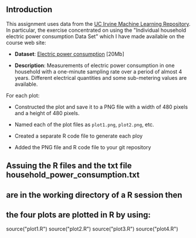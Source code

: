 ## Introduction

This assignment uses data from
the <a href="http://archive.ics.uci.edu/ml/">UC Irvine Machine
Learning Repository</a>. In particular, the exercise concentrated on using the "Individual household
electric power consumption Data Set" which I have made available on
the course web site:


* <b>Dataset</b>: <a href="https://d396qusza40orc.cloudfront.net/exdata%2Fdata%2Fhousehold_power_consumption.zip">Electric power consumption</a> [20Mb]

* <b>Description</b>: Measurements of electric power consumption in
one household with a one-minute sampling rate over a period of almost
4 years. Different electrical quantities and some sub-metering values
are available.



For each plot:

* Constructed the plot and save it to a PNG file with a width of 480
pixels and a height of 480 pixels.

* Named each of the plot files as `plot1.png`, `plot2.png`, etc.

* Created a separate R code file to generate each ploy

* Added the PNG file and R code file to your git repository

## Assuing the R files and the txt file household_power_consumption.txt
## are in the working directory of a R session then 
## the four plots are plotted in R by using:
source("plot1.R")
source("plot2.R")
source("plot3.R")
source("plot4.R")


